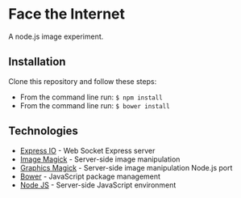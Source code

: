 # Face the Internet

A node.js image experiment. 

## Installation

Clone this repository and follow these steps:

* From the command line run: `$ npm install`
* From the command line run: `$ bower install`

## Technologies

* [Express IO](http://express-io.org/) - Web Socket Express server
* [Image Magick](http://www.imagemagick.org/) - Server-side image manipulation
* [Graphics Magick](http://aheckmann.github.io/gm/) - Server-side image manipulation Node.js port
* [Bower](http://bower.io/) - JavaScript package management
* [Node JS](https://nodejs.org/) - Server-side JavaScript environment


<!-- ```sh
curl -LO http://git.io/Xy0Chg
git add README.md
git commit -m "Use README Boilerplate"
```

## Usage

Replace the contents of `README.md` with your project's:

* Name
* Description
* Installation instructions
* Usage instructions
* Support instructions
* Contributing instructions

Feel free to remove any sections that aren't applicable to your project.

## Support

Please [open an issue](https://github.com/fraction/readme-boilerplate/issues/new) for support.

## Contributing

Please contribute using [Github Flow](https://guides.github.com/introduction/flow/). Create a branch, add commits, and [open a pull request](https://github.com/fraction/readme-boilerplate/compare/). -->
